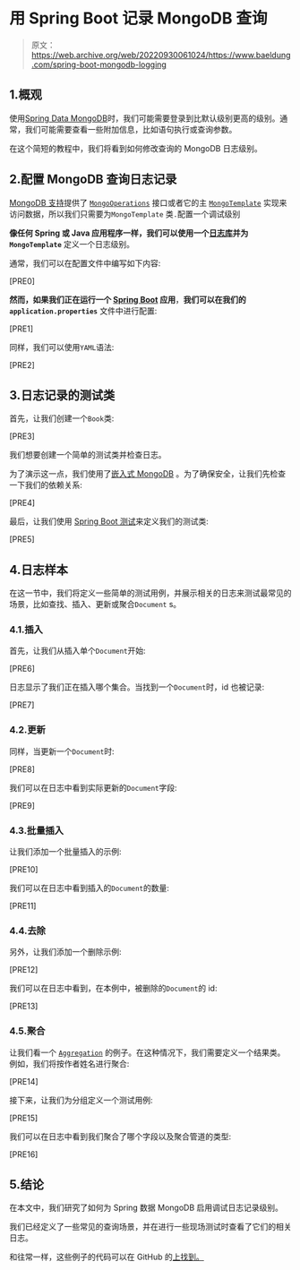 # 用 Spring Boot 记录 MongoDB 查询

> 原文：<https://web.archive.org/web/20220930061024/https://www.baeldung.com/spring-boot-mongodb-logging>

## 1.概观

使用[Spring Data MongoDB](/web/20221009161527/https://www.baeldung.com/spring-data-mongodb-tutorial)时，我们可能需要登录到比默认级别更高的级别。通常，我们可能需要查看一些附加信息，比如语句执行或查询参数。

在这个简短的教程中，我们将看到如何修改查询的 MongoDB 日志级别。

## 2.配置 MongoDB 查询日志记录

[MongoDB 支持](https://web.archive.org/web/20221009161527/https://docs.spring.io/spring-data/mongodb/docs/3.3.1/reference/html/#introduction)提供了 [`MongoOperations`](https://web.archive.org/web/20221009161527/https://docs.spring.io/spring-data/mongodb/docs/current/api/org/springframework/data/mongodb/core/MongoOperations.html) 接口或者它的主 [`MongoTemplate`](https://web.archive.org/web/20221009161527/https://docs.spring.io/spring-data/mongodb/docs/current/api/org/springframework/data/mongodb/core/MongoTemplate.html) 实现来访问数据，所以我们只需要为`MongoTemplate` 类`.`配置一个调试级别

**像任何 Spring 或 Java 应用程序一样，我们可以使用一个[日志库](/web/20221009161527/https://www.baeldung.com/logback)并为`MongoTemplate`** 定义一个日志级别。

通常，我们可以在配置文件中编写如下内容:

[PRE0]

**然而，如果我们正在运行一个 [Spring Boot](/web/20221009161527/https://www.baeldung.com/spring-boot) 应用**，**我们可以在我们的`application.properties`** 文件中进行配置:

[PRE1]

同样，我们可以使用`YAML`语法:

[PRE2]

## 3.日志记录的测试类

首先，让我们创建一个`Book`类:

[PRE3]

我们想要创建一个简单的测试类并检查日志。

为了演示这一点，我们使用了[嵌入式 MongoDB](/web/20221009161527/https://www.baeldung.com/spring-boot-embedded-mongodb) 。为了确保安全，让我们先检查一下我们的依赖关系:

[PRE4]

最后，让我们使用 [Spring Boot 测试](/web/20221009161527/https://www.baeldung.com/spring-boot-testing)来定义我们的测试类:

[PRE5]

## 4.日志样本

在这一节中，我们将定义一些简单的测试用例，并展示相关的日志来测试最常见的场景，比如查找、插入、更新或聚合`Document` s。

### 4.1.插入

首先，让我们从插入单个`Document`开始:

[PRE6]

日志显示了我们正在插入哪个集合。当找到一个`Document`时，id 也被记录:

[PRE7]

### 4.2.更新

同样，当更新一个`Document`时:

[PRE8]

我们可以在日志中看到实际更新的`Document`字段:

[PRE9]

### 4.3.批量插入

让我们添加一个批量插入的示例:

[PRE10]

我们可以在日志中看到插入的`Document`的数量:

[PRE11]

### 4.4.去除

另外，让我们添加一个删除示例:

[PRE12]

我们可以在日志中看到，在本例中，被删除的`Document`的 id:

[PRE13]

### 4.5.聚合

让我们看一个 [`Aggregation`](/web/20221009161527/https://www.baeldung.com/spring-data-mongodb-projections-aggregations) 的例子。在这种情况下，我们需要定义一个结果类。例如，我们将按作者姓名进行聚合:

[PRE14]

接下来，让我们为分组定义一个测试用例:

[PRE15]

我们可以在日志中看到我们聚合了哪个字段以及聚合管道的类型:

[PRE16]

## 5.结论

在本文中，我们研究了如何为 Spring 数据 MongoDB 启用调试日志记录级别。

我们已经定义了一些常见的查询场景，并在进行一些现场测试时查看了它们的相关日志。

和往常一样，这些例子的代码可以在 GitHub 的[上找到。](https://web.archive.org/web/20221009161527/https://github.com/eugenp/tutorials/tree/master/persistence-modules/spring-boot-persistence-mongodb-2)